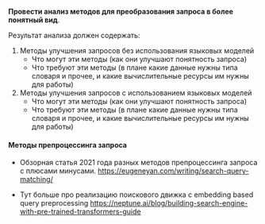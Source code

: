 **Провести анализ методов для преобразования запроса в более понятный вид**. 

Результат анализа должен содержать:
1) Методы улучшения запросов без использования языковых моделей
   - Что могут эти методы (как они улучшают понятность запроса)
   - Что требуют эти методы (в плане какие данные нужны типа словаря и прочее, и какие вычислительные ресурсы им нужны для работы)
2) Методы улучшения запросов с использованием языковых моделей
   - Что могут эти методы (как они улучшают понятность запроса)
   - Что требуют эти методы (в плане какие данные нужны типа словаря и прочее, и какие вычислительные ресурсы им нужны для работы)


#### Методы препроцессинга запроса

- Обзорная статья 2021 года разных методов препроцессинга запроса с плюсами минусами. https://eugeneyan.com/writing/search-query-matching/

- Тут больше про реализацию поискового движка с embedding based query preprocessing https://neptune.ai/blog/building-search-engine-with-pre-trained-transformers-guide